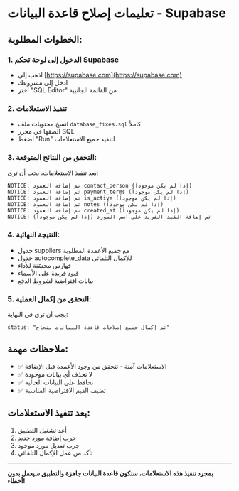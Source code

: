 # تعليمات إصلاح قاعدة البيانات - Supabase

## الخطوات المطلوبة:

### 1. الدخول إلى لوحة تحكم Supabase
- اذهب إلى [https://supabase.com](https://supabase.com)
- ادخل إلى مشروعك
- اختر "SQL Editor" من القائمة الجانبية

### 2. تنفيذ الاستعلامات
- انسخ محتويات ملف `database_fixes.sql` كاملاً
- الصقها في محرر SQL
- اضغط "Run" لتنفيذ جميع الاستعلامات

### 3. التحقق من النتائج المتوقعة:
بعد تنفيذ الاستعلامات، يجب أن ترى:

```
NOTICE: تم إضافة العمود contact_person (إذا لم يكن موجوداً)
NOTICE: تم إضافة العمود payment_terms (إذا لم يكن موجوداً)
NOTICE: تم إضافة العمود is_active (إذا لم يكن موجوداً)
NOTICE: تم إضافة العمود notes (إذا لم يكن موجوداً)
NOTICE: تم إضافة العمود created_at (إذا لم يكن موجوداً)
NOTICE: تم إضافة القيد الفريد على اسم المورد (إذا لم يكن موجوداً)
```

### 4. النتيجة النهائية:
- جدول suppliers مع جميع الأعمدة المطلوبة
- جدول autocomplete_data للإكمال التلقائي
- فهارس محسّنة للأداء
- قيود فريدة على الأسماء
- بيانات افتراضية لشروط الدفع

### 5. التحقق من إكمال العملية:
يجب أن ترى في النهاية:
```
status: "تم إكمال جميع إصلاحات قاعدة البيانات بنجاح"
```

## ملاحظات مهمة:
- ✅ الاستعلامات آمنة - تتحقق من وجود الأعمدة قبل الإضافة
- ✅ لا تحذف أي بيانات موجودة
- ✅ تحافظ على البيانات الحالية
- ✅ تضيف القيم الافتراضية المناسبة

## بعد تنفيذ الاستعلامات:
1. أعد تشغيل التطبيق
2. جرب إضافة مورد جديد
3. جرب تعديل مورد موجود
4. تأكد من عمل الإكمال التلقائي

---

**بمجرد تنفيذ هذه الاستعلامات، ستكون قاعدة البيانات جاهزة والتطبيق سيعمل بدون أخطاء!**
